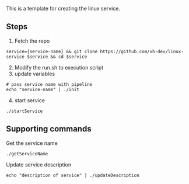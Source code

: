 This is a template for creating the linux service.

## Steps
1. Fetch the repo
```shell
service={service-name} && git clone https://github.com/xh-dev/linux-service $service && cd $service
```
2. Modify the run.sh to execution script
3. update variables
```shell
# pass service name with pipeline
echo "service-name" | ./init
```
4. start service
```shell
./startService
```

## Supporting commands
Get the service name
```shell
./getServiceName
```

Update service description
```shell
echo "description of service" | ./updateDescription
```
